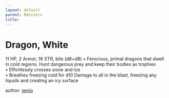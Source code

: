 ```yaml
---
layout: default
parent: Monsters 
title: 
--- 
```

# Dragon, White
11 HP, 2 Armor, 16 STR, bite (d8+d8)
• Ferocious, primal dragons that dwell in cold regions. Hunt dangerous prey and keep their bodies as trophies  
• Effortlessly crosses snow and ice  
• Breathes freezing cold for d10 Damage to all in the blast, freezing any liquids and creating an icy surface  




author: [xenio](https://xenioinabottle.blogspot.com/2021/02/classic-monsters-for-cairnito-part-1.html) 


